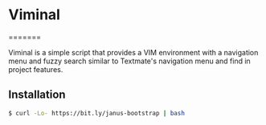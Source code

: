 # Viminal
=======

Viminal is a simple script that provides a VIM environment with a navigation menu and fuzzy search similar to Textmate's navigation menu and find in project features. 

## Installation


```bash
$ curl -Lo- https://bit.ly/janus-bootstrap | bash
```
